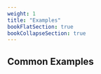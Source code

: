 ```yaml
---
weight: 1
title: "Examples"
bookFlatSection: true
bookCollapseSection: true
---
```


## Common Examples
